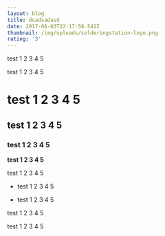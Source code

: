```yaml
---
layout: blog
title: dsadsadasd
date: 2017-06-03T22:17:58.542Z
thumbnail: /img/uploads/solderingstation-logo.png
rating: '3'
---
```

test 1 2 3 4 5

test 1 2 3 4 5

# test 1 2 3 4 5

##  test 1 2 3 4 5

### test 1 2 3 4 5

**test 1 2 3 4 5**

  test 1 2 3 4 5

- test 1 2 3 4 5

- test 1 2 3 4 5

test 1 2 3 4 5

  test 1 2 3 4 5
